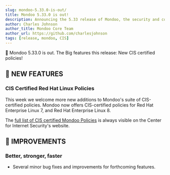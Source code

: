 ```yaml
---
slug: mondoo-5.33.0-is-out/
title: Mondoo 5.33.0 is out!
description: Announcing the 5.33 release of Mondoo, the security and compliance platform that prioritizes risks that matter most in your infrastructure.
author: Charles Johnson
author_title: Mondoo Core Team
author_url: https://github.com/charlesjohnson
tags: [release, mondoo, CIS]
---
```


🥳 Mondoo 5.33.0 is out. The Big features this release: New CIS certified policies!

## 🎉 NEW FEATURES

### **CIS Certified Red Hat Linux Policies**

This week we welcome more new additions to Mondoo's suite of CIS-certified policies. Mondoo now offers CIS-certified policies for Red Hat Enterprise Linux 7, and Red Hat Enterprise Linux 8.

The [full list of CIS certified Mondoo Policies](https://www.cisecurity.org/partner/mondoo/) is always visible on the Center for Internet Security's website.

## 🧹 IMPROVEMENTS

### **Better, stronger, faster**

- Several minor bug fixes and improvements for forthcoming features.
